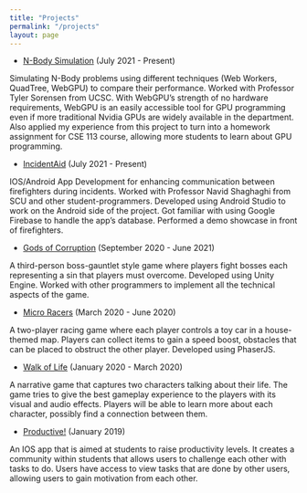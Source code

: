 ```yaml
---
title: "Projects"
permalink: "/projects"
layout: page
---
```


- [N-Body Simulation](https://github.com/MangoShip/NBodyWebGPU) (July 2021 - Present)

Simulating N-Body problems using different techniques (Web Workers, QuadTree, WebGPU) to compare their performance. Worked with Professor Tyler Sorensen from UCSC. With WebGPU’s strength of no hardware requirements, WebGPU is an easily accessible tool for GPU programming even if more traditional Nvidia GPUs are widely available in the department. Also applied my experience from this project to turn into a homework assignment for CSE 113 course, allowing more students to learn about GPU programming.

- [IncidentAid](https://incidentaid.com/) (July 2021 - Present)

IOS/Android App Development for enhancing communication between firefighters during incidents. Worked with Professor Navid Shaghaghi from SCU and other student-programmers. Developed using Android Studio to work on the Android side of the project. Got familiar with using Google Firebase to handle the app’s database. Performed a demo showcase in front of firefighters.

- [Gods of Corruption](https://redhawkstudios.itch.io/gods-of-corruption) (September 2020 - June 2021)

A third-person boss-gauntlet style game where players fight bosses each representing a sin that players must overcome. Developed using Unity Engine. Worked with other programmers to implement all the technical aspects of the game.

- [Micro Racers](https://supplebun.github.io/Final-Game/) (March 2020 - June 2020)

A two-player racing game where each player controls a toy car in a house-themed map. Players can collect items to gain a speed boost, obstacles that can be placed to obstruct the other player. Developed using PhaserJS.

- [Walk of Life](https://barrettrees.com/80k-Games-W2020/WalkOfLife/index.html) (January 2020 - March 2020)

A narrative game that captures two characters talking about their life. The game tries to give the best gameplay experience to the players with its visual and audio effects. Players will be able to learn more about each character, possibly find a connection between them.

- [Productive!](https://devpost.com/software/productive) (January 2019)

An IOS app that is aimed at students to raise productivity levels. It creates a community within students that allows users to challenge each other with tasks to do. Users have access to view tasks that are done by other users, allowing users to gain motivation from each other. 